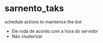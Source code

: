 # sarnento_taks
schedule actions to maintence the bot

- Ele roda de acordo com a hora do servidor
- Não clusterizar